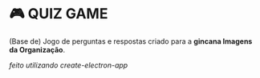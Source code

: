 # 🎮 QUIZ GAME
(Base de) Jogo de perguntas e respostas criado para a **gincana Imagens da Organização**.

*feito utilizando create-electron-app*
